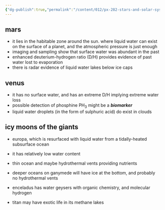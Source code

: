 ```yaml
---
{"dg-publish":true,"permalink":"/content/012/px-282-stars-and-solar-system/px-282-m2-possible-environments-for-life/","noteIcon":"1","created":"2025-03-16T11:50:50.423+00:00","updated":"2025-03-16T11:58:07.996+00:00"}
---
```


## mars
- it lies in the habitable zone around the sun. where liquid water can exist on the surface of a planet, and the atmospheric pressure is just enough
- imaging and sampling show that surface water was abundant in the past
- enhanced deuterium-hydrogen ratio (D/H) provides evidence of past water lost to evaporation
- there is radar evidence of liquid water lakes below ice caps
## venus
- it has no surface water, and has an extreme D/H implying extreme water loss
- possible detection of phosphine PH$_3$ might be a ***biomarker***
- liquid water droplets (in the form of sulphuric acid) do exist in clouds
## icy moons of the giants
- europa, which is resurfaced with liquid water from a tidally-heated subsurface ocean
- it has relatively low water content
- thin ocean and maybe hydrothermal vents providing nutrients

- deeper oceans on ganymede will have ice at the bottom, and probably no hydrothermal vents

- enceladus has water geysers with organic chemistry, and molecular hydrogen

- titan may have exotic life in its methane lakes
